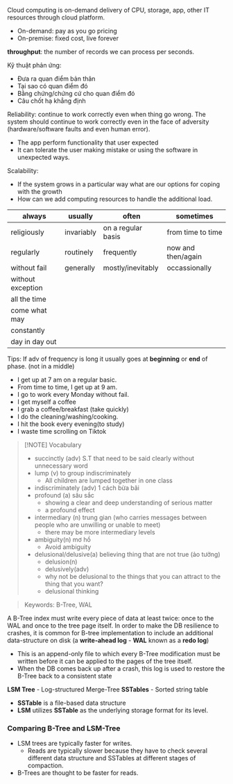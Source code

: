 
Cloud computing is on-demand delivery of CPU, storage, app, other IT resources through cloud platform.
- On-demand: pay as you go pricing
- On-premise: fixed cost, live forever


**throughput**: the number of records we can process per seconds.

Kỹ thuật phản ứng:
- Đưa ra quan điểm bản thân
- Tại sao có quan điểm đó
- Bằng chứng/chứng cứ cho quan điểm đó
- Câu chốt hạ khẳng định

Reliability: continue to work correctly even when thing go wrong.
The system should continue to work correctly even in the face of adversity (hardware/software faults and even human error).
- The app perform functionality that user expected
- It can tolerate the user making mistake or using the software in unexpected ways.

Scalability:
- If the system grows in a particular way what are our options for coping with the growth
- How can we add computing resources to handle the additional load.


| always            | usually    | often              | sometimes          |
|-------------------|------------|--------------------|--------------------|
| religiously       | invariably | on a regular basis | from time to time  |
| regularly         | routinely  | frequently         | now and then/again |
| without fail      | generally  | mostly/inevitably  | occassionally      |
| without exception |            |                    |                    |
| all the time      |            |                    |                    |
| come what may     |            |                    |                    |
| constantly        |            |                    |                    |
| day in day out    |            |                    |                    |

Tips: If adv of frequency is long it usually goes at **beginning** or **end** of phase. (not in a middle)
- I get up at 7 am on a regular basic.
- From time to time, I get up at 9 am.
- I go to work every Monday without fail.
- I get myself a coffee
- I grab a coffee/breakfast (take quickly)
- I do the cleaning/washing/cooking.
- I hit the book every evening(to study)
- I waste time scrolling on Tiktok

> [!NOTE] Vocabulary
> - succinctly (adv) S.T that need to be said clearly without unnecessary word
> - lump (v) to group indiscriminately
> 	- All children are lumped together in one class
> - indiscriminately (adv) 1 cách bừa bãi
> - profound (a) sâu sắc
> 	- showing a clear and deep understanding of serious matter
> 	- a profound effect
> - intermediary (n) trung gian (who carries messages between people who are unwilling or unable to meet)
> 	- there may be more intermediary levels
> - ambiguity(n) mơ hồ
> 	- Avoid ambiguity
> - delusional/delusive(a) believing thing that are not true (ảo tưởng)
> 	- delusion(n) 
> 	- delusively(adv) 
> 	- why not be delusional to the things that you can attract to the thing that you want?
> 	- delusional thinking








> Keywords: B-Tree, WAL

A B-Tree index must write every piece of data at least twice: once to the WAL and once to the tree page itself.
In order to make the DB resilience to crashes, it is common for B-tree implementation to include an additional data-structure on disk (a **write-ahead log** - **WAL** known as a **redo log**)
- This is an append-only file to which every B-Tree modification must be written before it can be applied to the pages of the tree itself.
- When the DB comes back up after a crash, this log is used to restore the B-Tree back to a consistent state


**LSM Tree** - Log-structured Merge-Tree
**SSTables** - Sorted string table
- **SSTable** is a file-based data structure 
- **LSM** utilizes **SSTable** as the underlying storage format for its level.


### Comparing B-Tree and LSM-Tree
- LSM trees are typically faster for writes.
	- Reads are typically slower because they have to check several different data structure and SSTables at different stages of compaction.
- B-Trees are thought to be faster for reads.